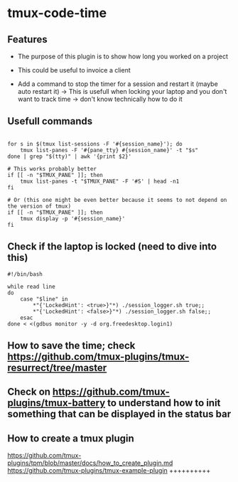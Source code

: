 # tmux-code-time

## Features

- The purpose of this plugin is to show how long you worked on a project
- This could be useful to invoice a client

- Add a command to stop the timer for a session and restart it (maybe auto restart it)
-> This is usefull when locking your laptop and you don't want to track time
-> don't know technically how to do it

## Usefull commands
```

for s in $(tmux list-sessions -F '#{session_name}'); do
    tmux list-panes -F '#{pane_tty} #{session_name}' -t "$s"
done | grep "$(tty)" | awk '{print $2}'

# This works probably better
if [[ -n "$TMUX_PANE" ]]; then
    tmux list-panes -t "$TMUX_PANE" -F '#S' | head -n1
fi

# Or (this one might be even better because it seems to not depend on the version of tmux)
if [[ -n "$TMUX_PANE" ]]; then
    tmux display -p '#{session_name}'
fi
```

## Check if the laptop is locked (need to dive into this)
```
#!/bin/bash

while read line 
do
    case "$line" in
        *"{'LockedHint': <true>}"*) ./session_logger.sh true;;
        *"{'LockedHint': <false>}"*) ./session_logger.sh false;;
    esac
done < <(gdbus monitor -y -d org.freedesktop.login1)

```

## How to save the time; check https://github.com/tmux-plugins/tmux-resurrect/tree/master
## Check on https://github.com/tmux-plugins/tmux-battery to understand how to init something that can be displayed in the status bar

## How to create a tmux plugin
https://github.com/tmux-plugins/tpm/blob/master/docs/how_to_create_plugin.md
https://github.com/tmux-plugins/tmux-example-plugin ++++++++++


